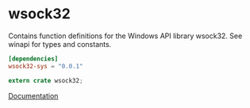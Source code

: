 # wsock32 #
Contains function definitions for the Windows API library wsock32. See winapi for types and constants.

```toml
[dependencies]
wsock32-sys = "0.0.1"
```

```rust
extern crate wsock32;
```

[Documentation](https://retep998.github.io/doc/winapi/wsock32/)
